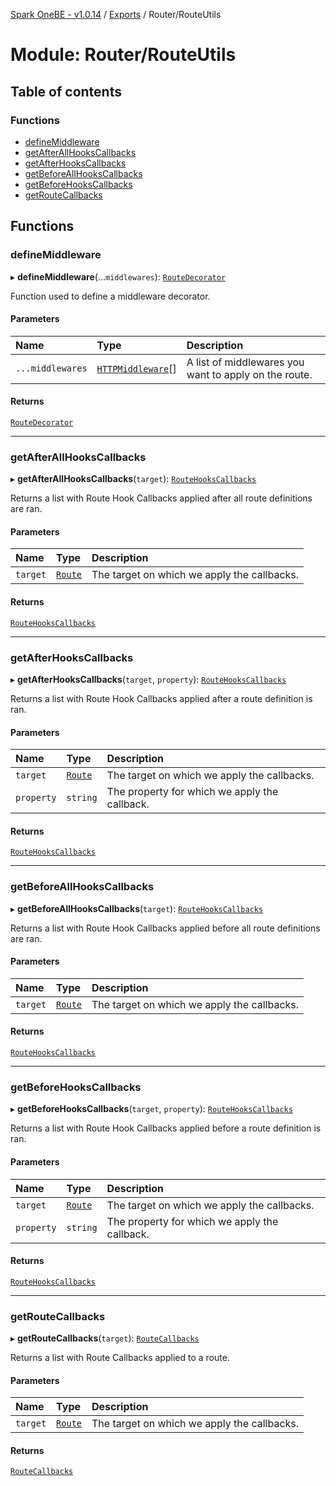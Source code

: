 [Spark OneBE - v1.0.14](../README.md) / [Exports](../modules.md) / Router/RouteUtils

# Module: Router/RouteUtils

## Table of contents

### Functions

- [defineMiddleware](Router_RouteUtils.md#definemiddleware)
- [getAfterAllHooksCallbacks](Router_RouteUtils.md#getafterallhookscallbacks)
- [getAfterHooksCallbacks](Router_RouteUtils.md#getafterhookscallbacks)
- [getBeforeAllHooksCallbacks](Router_RouteUtils.md#getbeforeallhookscallbacks)
- [getBeforeHooksCallbacks](Router_RouteUtils.md#getbeforehookscallbacks)
- [getRouteCallbacks](Router_RouteUtils.md#getroutecallbacks)

## Functions

### defineMiddleware

▸ **defineMiddleware**(...`middlewares`): [`RouteDecorator`](Router_RouteTypes.md#routedecorator)

Function used to define a middleware decorator.

#### Parameters

| Name | Type | Description |
| :------ | :------ | :------ |
| `...middlewares` | [`HTTPMiddleware`](HTTP_HTTPTypes.md#httpmiddleware)[] | A list of middlewares you want to apply on the route. |

#### Returns

[`RouteDecorator`](Router_RouteTypes.md#routedecorator)

___

### getAfterAllHooksCallbacks

▸ **getAfterAllHooksCallbacks**(`target`): [`RouteHooksCallbacks`](Router_RouteTypes.md#routehookscallbacks)

Returns a list with Route Hook Callbacks applied after all route definitions are ran.

#### Parameters

| Name | Type | Description |
| :------ | :------ | :------ |
| `target` | [`Route`](../classes/Router_Route.Route.md) | The target on which we apply the callbacks. |

#### Returns

[`RouteHooksCallbacks`](Router_RouteTypes.md#routehookscallbacks)

___

### getAfterHooksCallbacks

▸ **getAfterHooksCallbacks**(`target`, `property`): [`RouteHooksCallbacks`](Router_RouteTypes.md#routehookscallbacks)

Returns a list with Route Hook Callbacks applied after a route definition is ran.

#### Parameters

| Name | Type | Description |
| :------ | :------ | :------ |
| `target` | [`Route`](../classes/Router_Route.Route.md) | The target on which we apply the callbacks. |
| `property` | `string` | The property for which we apply the callback. |

#### Returns

[`RouteHooksCallbacks`](Router_RouteTypes.md#routehookscallbacks)

___

### getBeforeAllHooksCallbacks

▸ **getBeforeAllHooksCallbacks**(`target`): [`RouteHooksCallbacks`](Router_RouteTypes.md#routehookscallbacks)

Returns a list with Route Hook Callbacks applied before all route definitions are ran.

#### Parameters

| Name | Type | Description |
| :------ | :------ | :------ |
| `target` | [`Route`](../classes/Router_Route.Route.md) | The target on which we apply the callbacks. |

#### Returns

[`RouteHooksCallbacks`](Router_RouteTypes.md#routehookscallbacks)

___

### getBeforeHooksCallbacks

▸ **getBeforeHooksCallbacks**(`target`, `property`): [`RouteHooksCallbacks`](Router_RouteTypes.md#routehookscallbacks)

Returns a list with Route Hook Callbacks applied before a route definition is ran.

#### Parameters

| Name | Type | Description |
| :------ | :------ | :------ |
| `target` | [`Route`](../classes/Router_Route.Route.md) | The target on which we apply the callbacks. |
| `property` | `string` | The property for which we apply the callback. |

#### Returns

[`RouteHooksCallbacks`](Router_RouteTypes.md#routehookscallbacks)

___

### getRouteCallbacks

▸ **getRouteCallbacks**(`target`): [`RouteCallbacks`](Router_RouteTypes.md#routecallbacks)

Returns a list with Route Callbacks applied to a route.

#### Parameters

| Name | Type | Description |
| :------ | :------ | :------ |
| `target` | [`Route`](../classes/Router_Route.Route.md) | The target on which we apply the callbacks. |

#### Returns

[`RouteCallbacks`](Router_RouteTypes.md#routecallbacks)
